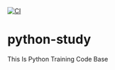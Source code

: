 [![CI](https://github.com/thmsbgfrv/python-study/actions/workflows/simple-ci-cd.yaml/badge.svg)](https://github.com/thmsbgfrv/python-study/actions/workflows/simple-ci-cd.yaml)
# python-study

This Is Python Training Code Base
